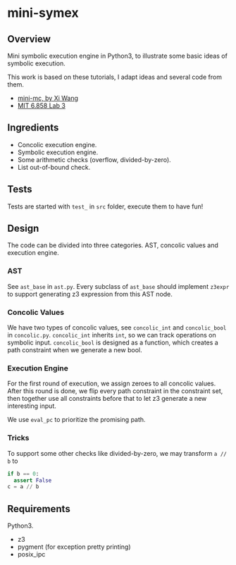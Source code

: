 # mini-symex

## Overview

Mini symbolic execution engine in Python3, to illustrate some basic ideas of
symbolic execution.

This work is based on these tutorials, I adapt ideas and several code from them.

* [mini-mc, by Xi Wang](http://github.com/xiw/mini-mc)
* [MIT 6.858 Lab 3](https://css.csail.mit.edu/6.858/2015/labs/lab3.html)

## Ingredients

* Concolic execution engine.
* Symbolic execution engine.
* Some arithmetic checks (overflow, divided-by-zero).
* List out-of-bound check.

## Tests

Tests are started with `test_` in `src` folder, execute them to have fun!

## Design

The code can be divided into three categories. AST, concolic values and
execution engine.

### AST

See `ast_base` in `ast.py`. Every subclass of `ast_base` should implement
`z3expr` to support generating z3 expression from this AST node.

### Concolic Values

We have two types of concolic values, see `concolic_int` and `concolic_bool`
in `concolic.py`. `concolic_int` inherits `int`, so we can track operations
on symbolic input. `concolic_bool` is designed as a function, which creates
a path constraint when we generate a new bool.

### Execution Engine

For the first round of execution, we assign zeroes to all concolic values.
After this round is done, we flip every path constraint in the constraint
set, then together use all constraints before that to let z3 generate a
new interesting input.

We use `eval_pc` to prioritize the promising path.

### Tricks

To support some other checks like divided-by-zero, we may transform `a // b`
to
```python
if b == 0:
  assert False
c = a // b
```

## Requirements

Python3.

* z3
* pygment (for exception pretty printing)
* posix_ipc
